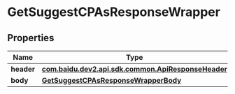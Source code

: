

# GetSuggestCPAsResponseWrapper


## Properties

Name | Type | Description | Notes
------------ | ------------- | ------------- | -------------
**header** | [**com.baidu.dev2.api.sdk.common.ApiResponseHeader**](com.baidu.dev2.api.sdk.common.ApiResponseHeader.md) |  |  [optional]
**body** | [**GetSuggestCPAsResponseWrapperBody**](GetSuggestCPAsResponseWrapperBody.md) |  |  [optional]



